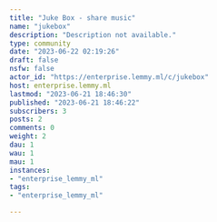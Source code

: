 ```yaml
---
title: "Juke Box - share music" 
name: "jukebox"
description: "Description not available."
type: community
date: "2023-06-22 02:19:26"
draft: false
nsfw: false
actor_id: "https://enterprise.lemmy.ml/c/jukebox"
host: enterprise.lemmy.ml
lastmod: "2023-06-21 18:46:30"
published: "2023-06-21 18:46:22"
subscribers: 3
posts: 2
comments: 0
weight: 2
dau: 1
wau: 1
mau: 1
instances:
- "enterprise_lemmy_ml"
tags: 
- "enterprise_lemmy_ml"

---
```


